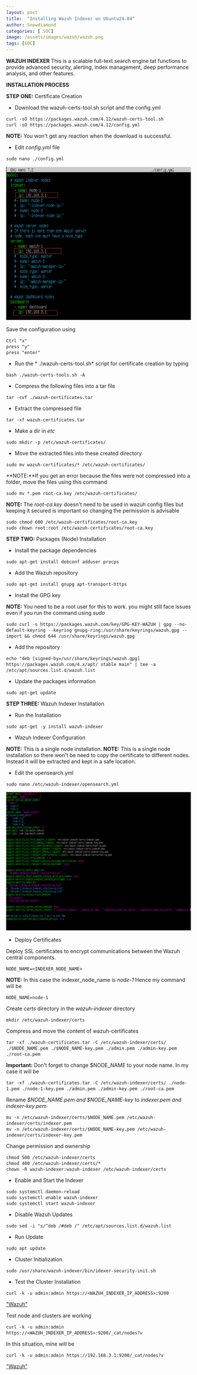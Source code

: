 ```yaml
---
layout: post
title:  "Installing Wazuh Indexer on Ubuntu24.04"
author: Snowdiamond
categories: [ SOC]
image: /assets/images/wazuh/wazuh.png
tags: [SOC]
---
```

**WAZUH INDEXER**
This is a scalable full-text search engine tat functions to provide advanced security, alerting, index management, deep performance analysis, and other features.

**INSTALLATION PROCESS**

**STEP ONE:** Certificate Creation

- Download the wazuh-certs-tool.sh script and the config.yml
```
curl -sO https://packages.wazuh.com/4.12/wazuh-certs-tool.sh
curl -sO https://packages.wazuh.com/4.12/config.yml
```
**NOTE:** You won't get any reaction when the download is successful.

- Edit *config.yml* file 

```
sudo nano ./config.yml
```
!["Wazuh"](/assets/images/wazuh/indexer-config.png)

Save the configuration using 

```
Ctrl "x"
press "y"
press "enter"
```

- Run the * ./wazuh-certs-tool.sh* script for certificate creation by typing

```
bash ./wazuh-certs-tools.sh -A
```
- Compress the following files into a tar file

```
tar -cvf ./wazuh-certificates.tar
```
- Extract the compressed file 

```
tar -xf wazuh-certificates.tar
```

- Make a dir in *etc*
```
sudo mkdir -p /etc/wazuh-certificates/
```

- Move the extracted files into these created directory

```
sudo mv wazuh-certificates/* /etc/wazuh-certificates/
```
**NOTE:**If you get an error because the files were not compressed into a folder, move the files using this command 

```
sudo mv *.pem root-ca.key /etc/wazuh-certificates/
```
**NOTE:** The *root-ca.key* doesn't need to be used in wazuh config files but keeping it secured is important so changing the permission is advisable 

```
sudo chmod 600 /etc/wazuh-certificates/root-ca.key
sudo chown root:root /etc/wazuh-certificates/root-ca.key
```

**STEP TWO:** Packages (Node) Installation

- Install the package dependencies 

```
sudo apt-get install debconf adduser procps
```

- Add the Wazuh repository

```
sudo apt-get install gnupg apt-transport-https
```
- Install the GPG key

**NOTE:** You need to be a root user for this to work. you might still face issues even if you run the command using *sudo*

```
sudo curl -s https://packages.wazuh.com/key/GPG-KEY-WAZUH | gpg --no-default-keyring --keyring gnupg-ring:/usr/share/keyrings/wazuh.gpg --import && chmod 644 /usr/share/keyrings/wazuh.gpg
```

- Add the repository
```
echo "deb [signed-by=/usr/share/keyrings/wazuh.gpg] https://packages.wazuh.com/4.x/apt/ stable main" | tee -a /etc/apt/sources.list.d/wazuh.list
```
- Update the packages information
```
sudo apt-get update
```

**STEP THREE:** Wazuh Indexer Installation

- Run the Installation
```
sudo apt-get -y install wazuh-indexer
```

- Wazuh Indexer Configuration

**NOTE:** This is a single node installation.
**NOTE:** This is a single node installation so there won't be need to copy the certificate to different nodes. Instead it will be extracted and kept in a safe location.

- Edit the opensearch.yml

```
sudo nano /etc/wazuh-indexer/opensearch.yml
```

!["Wazuh"](/assets/images/wazuh/opensearch.png)

- Deploy Certificates

Deploy SSL certificates to encrypt communications between the Wazuh central components.

```
NODE_NAME=<INDEXER_NODE_NAME>
```

**NOTE:** In this case the indexer_node_name is *node-1*
Hence my command will be 

```
NODE_NAME=node-1
```

Create *certs* directory in the *wazuh-indexer* directory

```
mkdir /etc/wazuh-indexer/certs
```
Compress and move the content of wazuh-certificates 

```
tar -xf ./wazuh-certificates.tar -C /etc/wazuh-indexer/certs/ ./$NODE_NAME.pem ./$NODE_NAME-key.pem ./admin.pem ./admin-key.pem ./root-ca.pem
```
**Important:** Don't forget to change $NODE_NAME to your node name. In my case it will be 

```
tar -xf ./wazuh-certificates.tar -C /etc/wazuh-indexer/certs/ ./node-1.pem ./node-1-key.pem ./admin.pem ./admin-key.pem ./root-ca.pem
```
Rename *$NODE_NAME.pem and $NODE_NAME-key* to *indexer.pem and indexer-key.pem*

```
mv -n /etc/wazuh-indexer/certs/$NODE_NAME.pem /etc/wazuh-indexer/certs/indexer.pem
mv -n /etc/wazuh-indexer/certs/$NODE_NAME-key.pem /etc/wazuh-indexer/certs/indexer-key.pem
```

Change permission and ownership

```
chmod 500 /etc/wazuh-indexer/certs
chmod 400 /etc/wazuh-indexer/certs/*
chown -R wazuh-indexer:wazuh-indexer /etc/wazuh-indexer/certs
```
- Enable and Start the Indexer

```
sudo systemctl daemon-reload
sudo systemctl enable wazuh-indexer
sudo systemctl start wazuh-indexer
```
- Disable Wazuh Updates

```
sudo sed -i "s/^deb /#deb /" /etc/apt/sources.list.d/wazuh.list
```
- Run Update

```
sudo apt update
```

- Cluster Initialization

```
sudo /usr/share/wazuh-indexer/bin/idexer-security-init.sh
```
- Test the Cluster Installation

```
curl -k -u admin:admin https://<WAZUH_INDEXER_IP_ADDRESS>:9200
```
["Wazuh"](/assets/images/wazuh/test-output.png)

Test node and clusters are working

```
curl -k -u admin:admin https://<WAZUH_INDEXER_IP_ADDRESS>:9200/_cat/nodes?v
```
In this situation, mine will be 

```
curl -k -u admin:admin https://192.168.3.1:9200/_cat/nodes?v
```

["Wazuh"](/assets/images/wazuh/node-check-result.png)